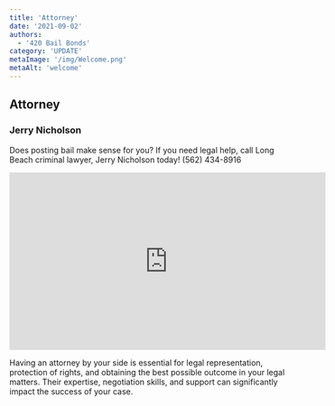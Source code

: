 ```yaml
---
title: 'Attorney'
date: '2021-09-02'
authors:
  - '420 Bail Bonds'
category: 'UPDATE'
metaImage: '/img/Welcome.png'
metaAlt: 'welcome'
---
```




## Attorney

### Jerry Nicholson

Does posting bail make sense for you? If you need legal help, call Long Beach criminal lawyer, Jerry Nicholson today! (562) 434-8916

<iframe width="560" height="315" src="https://www.youtube.com/embed/jH_AKCDkj7A" title="YouTube video player" frameborder="0" allow="accelerometer; autoplay; clipboard-write; encrypted-media; gyroscope; picture-in-picture" allowfullscreen></iframe>

Having an attorney by your side is essential for legal representation, protection of rights, and obtaining the best possible outcome in your legal matters. Their expertise, negotiation skills, and support can significantly impact the success of your case.



